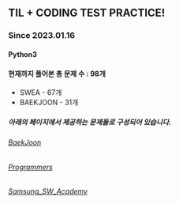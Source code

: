 ## TIL + CODING TEST PRACTICE!
### Since 2023.01.16
#### Python3
#### 현재까지 풀어본 총 문제 수 : 98개
- SWEA - 67개
- BAEKJOON - 31개

##### 아래의 페이지에서 제공하는 문제들로 구성되어 있습니다.
###### [BaekJoon](https://www.acmicpc.net/)  
###### [Programmers](https://programmers.co.kr/)  
###### [Samsung_SW_Academy](https://swexpertacademy.com/main/main.do)  
